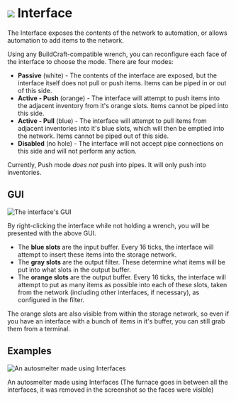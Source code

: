 # ![](https://i.imgur.com/oH28xFM.png) Interface

The Interface exposes the contents of the network to automation, or allows automation to add items to the network.

Using any BuildCraft-compatible wrench, you can reconfigure each face of the interface to choose the mode. There are four modes:

* **Passive** (white) - The contents of the interface are exposed, but the interface itself does not pull or push items. Items can be piped in or out of this side.
* **Active - Push** (orange) - The interface will attempt to push items into the adjacent inventory from it's orange slots. Items cannot be piped into this side.
* **Active - Pull** (blue) - The interface will attempt to pull items from adjacent inventories into it's blue slots, which will then be emptied into the network. Items cannot be piped out of this side.
* **Disabled** (no hole) - The interface will not accept pipe connections on this side and will not perform any action.

Currently, Push mode *does not* push into pipes. It will only push into inventories.

## GUI
![The interface's GUI](https://i.imgur.com/53sVtMy.png)

By right-clicking the interface while not holding a wrench, you will be presented with the above GUI.

* The **blue slots** are the input buffer. Every 16 ticks, the interface will attempt to insert these items into the storage network.
* The **gray slots** are the output filter. These determine what items will be put into what slots in the output buffer.
* The **orange slots** are the output buffer. Every 16 ticks, the interface will attempt to put as many items as possible into each of these slots, taken from the network (including other interfaces, if necessary), as configured in the filter.

The orange slots are also visible from within the storage network, so even if you have an interface with a bunch of items in it's buffer, you can still grab them from a terminal.

## Examples

![An autosmelter made using Interfaces](https://i.imgur.com/tYurzEx.png)

An autosmelter made using Interfaces (The furnace goes in between all the interfaces, it was removed in the screenshot so the faces were visible)